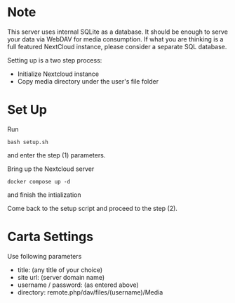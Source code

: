 # Note

This server uses internal SQLite as a database. It should be enough to serve
your data via WebDAV for media consumption. If what you are thinking is a full
featured NextCloud instance, please consider a separate SQL database.

Setting up is a two step process:

* Initialize Nextcloud instance
* Copy media directory under the user's file folder

# Set Up

Run
```
bash setup.sh
```
and enter the step (1) parameters.

Bring up the Nextcloud server
```
docker compose up -d
```
and finish the intialization

Come back to the setup script and proceed to the step (2).

# Carta Settings

Use following parameters

* title: (any title of your choice)
* site url: (server domain name)
* username / password: (as entered above)
* directory: remote.php/dav/files/(username)/Media
